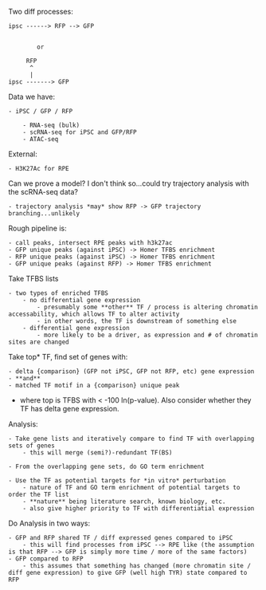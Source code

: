 Two diff processes:

```
ipsc ------> RFP --> GFP


		or 

	 RFP
	  ^
	  |
ipsc -------> GFP
```

Data we have:

	- iPSC / GFP / RFP

		- RNA-seq (bulk)
		- scRNA-seq for iPSC and GFP/RFP
		- ATAC-seq
	
External:

	- H3K27Ac for RPE

Can we prove a model? I don't think so...could try trajectory analysis with the scRNA-seq data?

	- trajectory analysis *may* show RFP -> GFP trajectory branching...unlikely 

Rough pipeline is:

	- call peaks, intersect RPE peaks with h3k27ac
	- GFP unique peaks (against iPSC) -> Homer TFBS enrichment
	- RFP unique peaks (against iPSC) -> Homer TFBS enrichment
	- GFP unique peaks (against RFP) -> Homer TFBS enrichment

Take TFBS lists

	- two types of enriched TFBS 
		- no differential gene expression
			- presumably some **other** TF / process is altering chromatin accessability, which allows TF to alter activity
			- in other words, the TF is downstream of something else
		- differential gene expression
			- more likely to be a driver, as expression and # of chromatin sites are changed
	
Take top* TF, find set of genes with:

	- delta {comparison} (GFP not iPSC, GFP not RFP, etc) gene expression 
	- **and** 
	- matched TF motif in a {comparison} unique peak

* where top is TFBS with < -100 ln(p-value). Also consider whether they TF has delta gene expression.

Analysis:

	- Take gene lists and iteratively compare to find TF with overlapping sets of genes
		- this will merge (semi?)-redundant TF(BS) 

	- From the overlapping gene sets, do GO term enrichment

	- Use the TF as potential targets for *in vitro* perturbation
		- nature of TF and GO term enrichment of potential targets to order the TF list
		- **nature** being literature search, known biology, etc.
		- also give higher priority to TF with differentiatial expression

Do Analysis in two ways:

	- GFP and RFP shared TF / diff expressed genes compared to iPSC
		- this will find processes from iPSC --> RPE like (the assumption is that RFP --> GFP is simply more time / more of the same factors)
	- GFP compared to RFP
		- this assumes that something has changed (more chromatin site / diff gene expression) to give GFP (well high TYR) state compared to RFP

